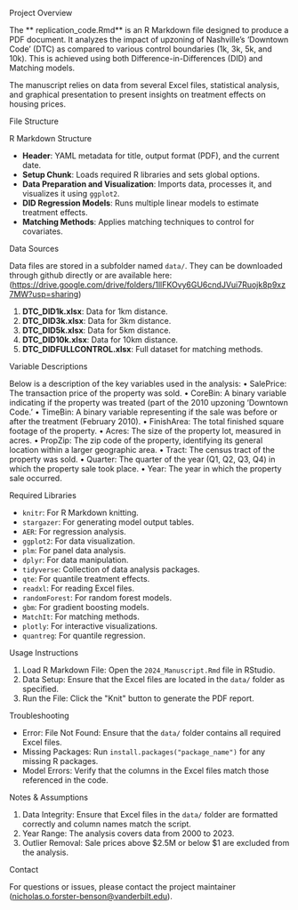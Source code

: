 Project Overview

The ** replication_code.Rmd** is an R Markdown file designed to produce a PDF document. It analyzes the impact of upzoning of Nashville’s ‘Downtown Code’ (DTC) as compared to various control boundaries (1k, 3k, 5k, and 10k). This is achieved using both Difference-in-Differences (DID) and Matching models.

The manuscript relies on data from several Excel files, statistical analysis, and graphical presentation to present insights on treatment effects on housing prices.

 
File Structure

R Markdown Structure
- **Header**: YAML metadata for title, output format (PDF), and the current date.
- **Setup Chunk**: Loads required R libraries and sets global options.
- **Data Preparation and Visualization**: Imports data, processes it, and visualizes it using `ggplot2`.
- **DID Regression Models**: Runs multiple linear models to estimate treatment effects.
- **Matching Methods**: Applies matching techniques to control for covariates.

Data Sources

Data files are stored in a subfolder named `data/`. They can be downloaded through github directly or are available here: (https://drive.google.com/drive/folders/1llFKOvy6GU6cndJVui7Ruojk8p9xz7MW?usp=sharing)

1. **DTC_DID1k.xlsx**: Data for 1km distance.
2. **DTC_DID3k.xlsx**: Data for 3km distance.
3. **DTC_DID5k.xlsx**: Data for 5km distance.
4. **DTC_DID10k.xlsx**: Data for 10km distance.
5. **DTC_DIDFULLCONTROL.xlsx**: Full dataset for matching methods.






Variable Descriptions
 
Below is a description of the key variables used in the analysis:
•	SalePrice: The transaction price of the property was sold.
•	CoreBin: A binary variable indicating if the property was treated (part of the 2010 upzoning ‘Downtown Code.’
•	TimeBin: A binary variable representing if the sale was before or after the treatment (February 2010).
•	FinishArea: The total finished square footage of the property.
•	Acres: The size of the property lot, measured in acres.
•	PropZip: The zip code of the property, identifying its general location within a larger geographic area.
•	Tract: The census tract of the property was sold.
•	Quarter: The quarter of the year (Q1, Q2, Q3, Q4) in which the property sale took place.
•	Year: The year in which the property sale occurred.
 
Required Libraries

- `knitr`: For R Markdown knitting.
- `stargazer`: For generating model output tables.
- `AER`: For regression analysis.
- `ggplot2`: For data visualization.
- `plm`: For panel data analysis.
- `dplyr`: For data manipulation.
- `tidyverse`: Collection of data analysis packages.
- `qte`: For quantile treatment effects.
- `readxl`: For reading Excel files.
- `randomForest`: For random forest models.
- `gbm`: For gradient boosting models.
- `MatchIt`: For matching methods.
- `plotly`: For interactive visualizations.
- `quantreg`: For quantile regression.


Usage Instructions
 
1. Load R Markdown File: Open the `2024_Manuscript.Rmd` file in RStudio.
2. Data Setup: Ensure that the Excel files are located in the `data/` folder as specified.
3. Run the File: Click the "Knit" button to generate the PDF report.
 
Troubleshooting

- Error: File Not Found: Ensure that the `data/` folder contains all required Excel files.
- Missing Packages: Run `install.packages("package_name")` for any missing R packages.
- Model Errors: Verify that the columns in the Excel files match those referenced in the code.
 
Notes & Assumptions

1. Data Integrity: Ensure that Excel files in the `data/` folder are formatted correctly and column names match the script.
2. Year Range: The analysis covers data from 2000 to 2023.
3. Outlier Removal: Sale prices above $2.5M or below $1 are excluded from the analysis.
 

Contact

For questions or issues, please contact the project maintainer 
(nicholas.o.forster-benson@vanderbilt.edu).


